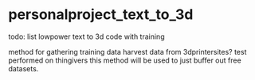 # personalproject_text_to_3d


todo:
list lowpower text to 3d code with training



method for gathering training data
harvest data from 3dprintersites?
test performed on thingivers this method will be used to just buffer out free datasets.
